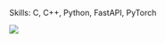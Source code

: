 Skills: C, C++, Python, FastAPI, PyTorch

<img src="https://atrating.baoshuo.dev/rating?username=geoff_park">
